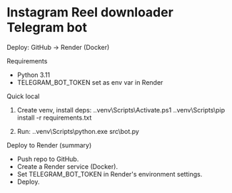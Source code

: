 # Instagram Reel downloader Telegram bot

Deploy: GitHub → Render (Docker)

Requirements
- Python 3.11
- TELEGRAM_BOT_TOKEN set as env var in Render

Quick local
1. Create venv, install deps:
   .\.venv\Scripts\Activate.ps1
   .\.venv\Scripts\pip install -r requirements.txt

2. Run:
   .\.venv\Scripts\python.exe src\bot.py

Deploy to Render (summary)
- Push repo to GitHub.
- Create a Render service (Docker).
- Set TELEGRAM_BOT_TOKEN in Render's environment settings.
- Deploy.